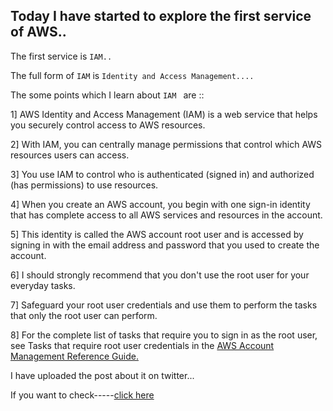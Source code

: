 ## Today I have started to explore the first service of AWS..

The first service is ```IAM..```

The full form of ```IAM``` is ```Identity and Access Management....```

The some points which I learn about ```IAM ``` are ::

1]  AWS Identity and Access Management (IAM) is a web service that helps you securely control access to AWS resources. 

2]  With IAM, you can centrally manage permissions that control which AWS resources users can access. 

3]  You use IAM to control who is authenticated (signed in) and authorized (has permissions) to use resources.

4]  When you create an AWS account, you begin with one sign-in identity that has complete access to all AWS services and resources in the account. 

5]  This identity is called the AWS account root user and is accessed by signing in with the email address and password that you used to create the account. 

6]  I should strongly recommend that you don't use the root user for your everyday tasks. 

7]  Safeguard your root user credentials and use them to perform the tasks that only the root user can perform. 

8]  For the complete list of tasks that require you to sign in as the root user, see Tasks that require root user credentials in the [ AWS Account Management Reference Guide.](https://docs.aws.amazon.com/accounts/latest/reference/root-user-tasks.html)


I have uploaded the post about it on twitter...

If you want to check-----[click here](https://twitter.com/bhonde_abhishek/status/1612473930262122496?s=20&t=1M1YuvBRemUGuBB4LkGkVg)
